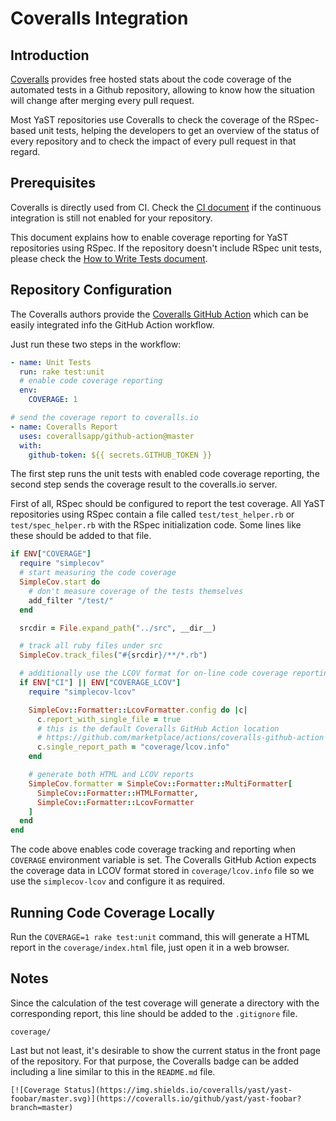 # Coveralls Integration

## Introduction

[Coveralls](https://coveralls.io/) provides free hosted stats about the code
coverage of the automated tests in a Github repository, allowing to know how the
situation will change after merging every pull request.

Most YaST repositories use Coveralls to check the coverage of the RSpec-based
unit tests, helping the developers to get an overview of the status of every
repository and to check the impact of every pull request in that regard.

## Prerequisites

Coveralls is directly used from CI. Check the [CI document](ci-integration.md)
if the continuous integration is still not enabled for your repository.

This document explains how to enable coverage reporting for YaST repositories
using RSpec. If the repository doesn't include RSpec unit tests, please check
the [How to Write Tests document](how-to-write-tests.md).

## Repository Configuration

The Coveralls authors provide the [Coveralls GitHub Action](
https://github.com/marketplace/actions/coveralls-github-action) which can be
easily integrated info the GitHub Action workflow.

Just run these two steps in the workflow:

```yaml
- name: Unit Tests
  run: rake test:unit
  # enable code coverage reporting
  env:
    COVERAGE: 1

# send the coverage report to coveralls.io
- name: Coveralls Report
  uses: coverallsapp/github-action@master
  with:
    github-token: ${{ secrets.GITHUB_TOKEN }}
```

The first step runs the unit tests with enabled code coverage reporting,
the second step sends the coverage result to the coveralls.io server.


First of all, RSpec should be configured to report the test coverage. All YaST
repositories using RSpec contain a file called `test/test_helper.rb` or
`test/spec_helper.rb` with the RSpec initialization code. Some lines like these
should be added to that file.

```ruby
if ENV["COVERAGE"]
  require "simplecov"
  # start measuring the code coverage
  SimpleCov.start do
    # don't measure coverage of the tests themselves
    add_filter "/test/"
  end

  srcdir = File.expand_path("../src", __dir__)

  # track all ruby files under src
  SimpleCov.track_files("#{srcdir}/**/*.rb")

  # additionally use the LCOV format for on-line code coverage reporting at CI
  if ENV["CI"] || ENV["COVERAGE_LCOV"]
    require "simplecov-lcov"

    SimpleCov::Formatter::LcovFormatter.config do |c|
      c.report_with_single_file = true
      # this is the default Coveralls GitHub Action location
      # https://github.com/marketplace/actions/coveralls-github-action
      c.single_report_path = "coverage/lcov.info"
    end

    # generate both HTML and LCOV reports
    SimpleCov.formatter = SimpleCov::Formatter::MultiFormatter[
      SimpleCov::Formatter::HTMLFormatter,
      SimpleCov::Formatter::LcovFormatter
    ]
  end
end
```

The code above enables code coverage tracking and reporting when `COVERAGE` environment
variable is set. The Coveralls GitHub Action expects the coverage data in
LCOV format stored in `coverage/lcov.info` file so we use the `simplecov-lcov`
and configure it as required.

## Running Code Coverage Locally

Run the `COVERAGE=1 rake test:unit` command, this will generate a HTML
report in the `coverage/index.html` file, just open it in a web browser.

## Notes

Since the calculation of the test coverage will generate a directory with the
corresponding report, this line should be added to the `.gitignore` file.

```
coverage/
```

Last but not least, it's desirable to show the current status in the front page
of the repository. For that purpose, the Coveralls badge can be added including
a line similar to this in the `README.md` file.

```
[![Coverage Status](https://img.shields.io/coveralls/yast/yast-foobar/master.svg)](https://coveralls.io/github/yast/yast-foobar?branch=master)
```

